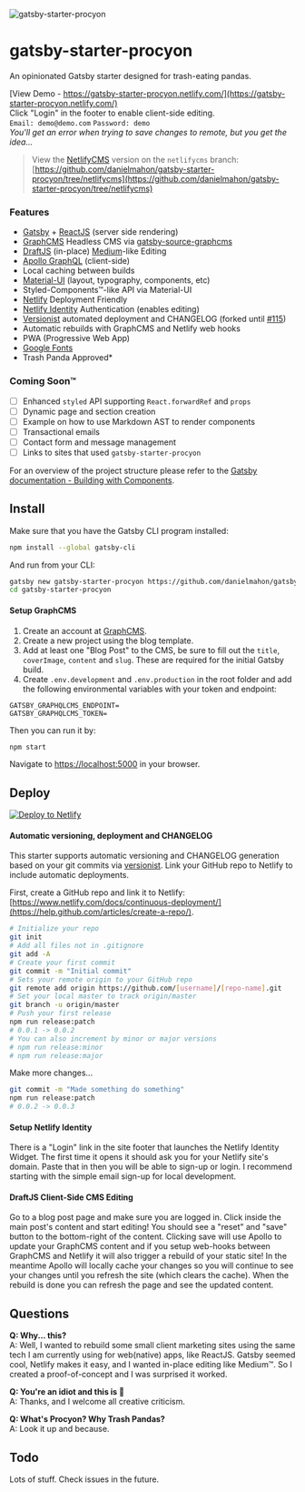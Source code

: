 ![gatsby-starter-procyon](https://github.com/danielmahon/gatsby-starter-procyon/raw/master/src/images/logo.png)

# gatsby-starter-procyon

An opinionated Gatsby starter designed for trash-eating pandas.

[View Demo - https://gatsby-starter-procyon.netlify.com/](https://gatsby-starter-procyon.netlify.com/)  
Click "Login" in the footer to enable client-side editing.  
`Email: demo@demo.com` `Password: demo`  
_You'll get an error when trying to save changes to remote, but you get the idea..._

> View the [NetlifyCMS](https://www.netlifycms.org/) version on the `netlifycms` branch:  
> [https://github.com/danielmahon/gatsby-starter-procyon/tree/netlifycms](https://github.com/danielmahon/gatsby-starter-procyon/tree/netlifycms)

### Features

* [Gatsby](https://www.gatsbyjs.org/) + [ReactJS](https://reactjs.org/) (server side rendering)
* [GraphCMS](https://graphcms.com/) Headless CMS via [gatsby-source-graphcms](https://github.com/GraphCMS/gatsby-source-graphcms)
* [DraftJS](https://draftjs.org/) (in-place) [Medium](https://medium.com)-like Editing
* [Apollo GraphQL](https://www.apollographql.com/) (client-side)
* Local caching between builds
* [Material-UI](https://material-ui-next.com/) (layout, typography, components, etc)
* Styled-Components™-like API via Material-UI
* [Netlify](https://www.netlify.com/) Deployment Friendly
* [Netlify Identity](https://www.netlify.com/docs/identity/) Authentication (enables editing)
* [Versionist](https://github.com/danielmahon/versionist) automated deployment and CHANGELOG (forked until [#115](https://github.com/resin-io/versionist/pull/115))
* Automatic rebuilds with GraphCMS and Netlify web hooks
* PWA (Progressive Web App)
* [Google Fonts](https://fonts.google.com/)
* Trash Panda Approved\*

### Coming Soon™

* [ ] Enhanced `styled` API supporting `React.forwardRef` and `props`
* [ ] Dynamic page and section creation
* [ ] Example on how to use Markdown AST to render components
* [ ] Transactional emails
* [ ] Contact form and message management
* [ ] Links to sites that used `gatsby-starter-procyon`

For an overview of the project structure please refer to the [Gatsby documentation - Building with Components](https://www.gatsbyjs.org/docs/building-with-components/).

## Install

Make sure that you have the Gatsby CLI program installed:

```sh
npm install --global gatsby-cli
```

And run from your CLI:

```sh
gatsby new gatsby-starter-procyon https://github.com/danielmahon/gatsby-starter-procyon
cd gatsby-starter-procyon
```

#### Setup GraphCMS

1.  Create an account at [GraphCMS](https://graphcms.com).
2.  Create a new project using the blog template.
3.  Add at least one "Blog Post" to the CMS, be sure to fill out the `title`, `coverImage`, `content` and `slug`. These are required for the initial Gatsby build.
4.  Create `.env.development` and `.env.production` in the root folder and add the following environmental variables with your token and endpoint:

```
GATSBY_GRAPHQLCMS_ENDPOINT=
GATSBY_GRAPHQLCMS_TOKEN=
```

Then you can run it by:

```sh
npm start
```

Navigate to [https://localhost:5000](https://localhost:5000) in your browser.

## Deploy

[![Deploy to Netlify](https://www.netlify.com/img/deploy/button.svg)](https://app.netlify.com/start/deploy?repository=https://github.com/danielmahon/gatsby-starter-procyon)

#### Automatic versioning, deployment and CHANGELOG

This starter supports automatic versioning and CHANGELOG generation based on your git commits via [versionist](https://github.com/resin-io/versionist). Link your GitHub repo to Netlify to include automatic deployments.

First, create a GitHub repo and link it to Netlify:  
[https://www.netlify.com/docs/continuous-deployment/](https://help.github.com/articles/create-a-repo/).

```sh
# Initialize your repo
git init
# Add all files not in .gitignore
git add -A
# Create your first commit
git commit -m "Initial commit"
# Sets your remote origin to your GitHub repo
git remote add origin https://github.com/[username]/[repo-name].git
# Set your local master to track origin/master
git branch -u origin/master
# Push your first release
npm run release:patch
# 0.0.1 -> 0.0.2
# You can also increment by minor or major versions
# npm run release:minor
# npm run release:major
```

Make more changes...

```sh
git commit -m "Made something do something"
npm run release:patch
# 0.0.2 -> 0.0.3
```

#### Setup Netlify Identity

There is a "Login" link in the site footer that launches the Netlify Identity Widget. The first time it opens it should ask you for your Netlify site's domain. Paste that in then you will be able to sign-up or login. I recommend starting with the simple email sign-up for local development.

#### DraftJS Client-Side CMS Editing

Go to a blog post page and make sure you are logged in. Click inside the main post's content and start editing! You should see a "reset" and "save" button to the bottom-right of the content. Clicking save will use Apollo to update your GraphCMS content and if you setup web-hooks between GraphCMS and Netlify it will also trigger a rebuild of your static site! In the meantime Apollo will locally cache your changes so you will continue to see your changes until you refresh the site (which clears the cache). When the rebuild is done you can refresh the page and see the updated content.

## Questions

**Q: Why... this?**  
A: Well, I wanted to rebuild some small client marketing sites using the same tech I am currently using for web(native) apps, like ReactJS. Gatsby seemed cool, Netlify makes it easy, and I wanted in-place editing like Medium™. So I created a proof-of-concept and I was surprised it worked.

**Q: You're an idiot and this is :poop:**  
A: Thanks, and I welcome all creative criticism.

**Q: What's Procyon? Why Trash Pandas?**  
A: Look it up and because.

## Todo

Lots of stuff. Check issues in the future.

